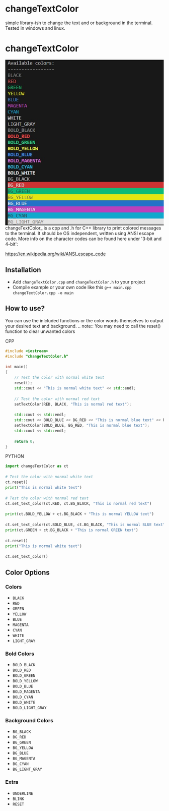 # changeTextColor

simple library-ish to change the text and or background in the terminal.  Tested in windows and linux.

# changeTextColor

<img src="colors.jpg" alt="colors in action" style="float: left;">

changeTextColor_ is a cpp and .h for C++ library to print colored messages to the
terminal. It should be OS independent, written using ANSI escape code.
More info on the character codes can be found here under '3-bit and 4-bit':

https://en.wikipedia.org/wiki/ANSI_escape_code

Installation
------------
* Add ``changeTextColor.cpp`` and ``changeTextColor.h`` to your project 
* Compile example or your own code like this ``g++ main.cpp changeTextColor.cpp -o main``

How to use?
-----------
You can use the inlcluded functions or the color words themselves to output your desired text and background.
.. note::
  You may need to call the reset() function to clear unwanted colors
   
CPP
```cpp
#include <iostream>
#include "changeTextColor.h"

int main()
{
    // Test the color with normal white text
    reset();
    std::cout << "This is normal white text" << std::endl;

    // Test the color with normal red text
    setTextColor(RED, BLACK, "This is normal red text");

    std::cout << std::endl;
    std::cout << BOLD_BLUE << BG_RED << "This is normal blue text" << RESET << std::endl;
    setTextColor(BOLD_BLUE, BG_RED, "This is normal blue text");
    std::cout << std::endl;

    return 0;
}
```
PYTHON
```python
import changeTextColor as ct
                             
# Test the color with normal white text
ct.reset()
print("This is normal white text")

# Test the color with normal red text
ct.set_text_color(ct.RED, ct.BG_BLACK, "This is normal red text")

print(ct.BOLD_YELLOW + ct.BG_BLACK + "This is normal YELLOW text")

ct.set_text_color(ct.BOLD_BLUE, ct.BG_BLACK, "This is normal BLUE text")
print(ct.GREEN + ct.BG_BLACK + "This is normal GREEN text")

ct.reset()
print("This is normal white text")

ct.set_text_color()
```

## Color Options

### Colors

- `BLACK`
- `RED`
- `GREEN`
- `YELLOW`
- `BLUE`
- `MAGENTA`
- `CYAN`
- `WHITE`
- `LIGHT_GRAY`

### Bold Colors

- `BOLD_BLACK`
- `BOLD_RED`
- `BOLD_GREEN`
- `BOLD_YELLOW`
- `BOLD_BLUE`
- `BOLD_MAGENTA`
- `BOLD_CYAN`
- `BOLD_WHITE`
- `BOLD_LIGHT_GRAY`

### Background Colors

- `BG_BLACK`
- `BG_RED`
- `BG_GREEN`
- `BG_YELLOW`
- `BG_BLUE`
- `BG_MAGENTA`
- `BG_CYAN`
- `BG_LIGHT_GRAY`

### Extra

- `UNDERLINE`
- `BLINK`
- `RESET`
